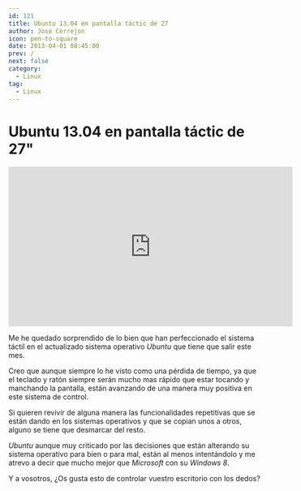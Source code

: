 ```yaml
---
id: 121
title: Ubuntu 13.04 en pantalla táctic de 27
author: Jose Cerrejon
icon: pen-to-square
date: 2013-04-01 08:45:00
prev: /
next: false
category:
  - Linux
tag:
  - Linux
---
```


# Ubuntu 13.04 en pantalla táctic de 27"

<iframe width="560" height="315" src="http://www.youtube.com/embed/Vp8_jetKEu8" frameborder="0" allowfullscreen></iframe>

Me he quedado sorprendido de lo bien que han perfeccionado el sistema táctil en el actualizado sistema operativo *Ubuntu* que tiene que salir este mes. 

Creo que aunque siempre lo he visto como una pérdida de tiempo, ya que el teclado y ratón siempre serán mucho mas rápido que estar tocando y manchando la pantalla, están avanzando de una manera muy positiva en este sistema de control.

Si quieren revivir de alguna manera las funcionalidades repetitivas que se están dando en los sistemas operativos y que se copian unos a otros, alguno se tiene que desmarcar del resto.

*Ubuntu* aunque muy criticado por las decisiones que están alterando su sistema operativo para bien o para mal, están al menos intentándolo y me atrevo a decir que mucho mejor que *Microsoft* con su *Windows 8*.

Y a vosotros, ¿Os gusta esto de controlar vuestro escritorio con los dedos?